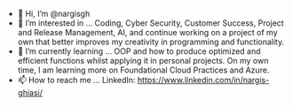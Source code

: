 - 👋 Hi, I’m @nargisgh
- 👀 I’m interested in ... Coding, Cyber Security, Customer Success, Project and Release Management, AI,  and continue working on a project of my own that better improves my creativity in programming and functionality.
- 🌱 I’m currently learning ... OOP and how to produce optimized and efficient functions whilst applying it in personal projects. On my own time, I am learning more on Foundational Cloud Practices and Azure.
- 📫 How to reach me ... LinkedIn: https://www.linkedin.com/in/nargis-ghiasi/ 

<!---
nargisgh/nargisgh is a ✨ special ✨ repository because its `README.md` (this file) appears on your GitHub profile.
You can click the Preview link to take a look at your changes.
--->
